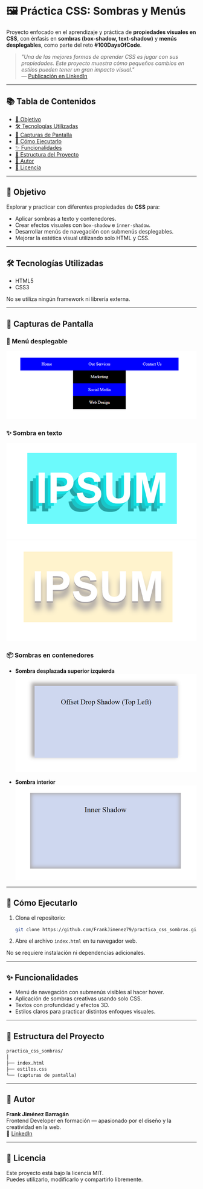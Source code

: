 # 🖼️ Práctica CSS: Sombras y Menús

Proyecto enfocado en el aprendizaje y práctica de **propiedades visuales en CSS**, con énfasis en **sombras (box-shadow, text-shadow)** y **menús desplegables**, como parte del reto **#100DaysOfCode**.

> _"Una de las mejores formas de aprender CSS es jugar con sus propiedades. Este proyecto muestra cómo pequeños cambios en estilos pueden tener un gran impacto visual."_  
> — [Publicación en LinkedIn](https://www.linkedin.com/posts/frank-jimenez-barragan-584782352_100daysofcode-frontenddev-aprendiendoprogramaciaejn-activity-7315598255583617024-6lVL)

---

## 📚 Tabla de Contenidos

- [🎯 Objetivo](#-objetivo)
- [🛠️ Tecnologías Utilizadas](#️-tecnologías-utilizadas)
- [📸 Capturas de Pantalla](#-capturas-de-pantalla)
- [🚀 Cómo Ejecutarlo](#-cómo-ejecutarlo)
- [✨ Funcionalidades](#-funcionalidades)
- [🧩 Estructura del Proyecto](#-estructura-del-proyecto)
- [📌 Autor](#-autor)
- [📄 Licencia](#-licencia)

---

## 🎯 Objetivo

Explorar y practicar con diferentes propiedades de **CSS** para:
- Aplicar sombras a texto y contenedores.
- Crear efectos visuales con `box-shadow` e `inner-shadow`.
- Desarrollar menús de navegación con submenús desplegables.
- Mejorar la estética visual utilizando solo HTML y CSS.

---

## 🛠️ Tecnologías Utilizadas

- HTML5
- CSS3

No se utiliza ningún framework ni librería externa.

---

## 📸 Capturas de Pantalla

### 📁 Menú desplegable

![Menú desplegable](img/menu01.png)

### ✨ Sombra en texto

![Sombra texto 1](img/texto1.png)  
![Sombra texto 2](img/texto2.png)

### 📦 Sombras en contenedores

- **Sombra desplazada superior izquierda**  
![Drop shadow top left](img/caja1.png)

- **Sombra interior**  
![Inner shadow](img/caja2.png)

---

## 🚀 Cómo Ejecutarlo

1. Clona el repositorio:
   ```bash
   git clone https://github.com/FrankJimenez79/practica_css_sombras.git
   ```
2. Abre el archivo `index.html` en tu navegador web.

No se requiere instalación ni dependencias adicionales.

---

## ✨ Funcionalidades

- Menú de navegación con submenús visibles al hacer hover.
- Aplicación de sombras creativas usando solo CSS.
- Textos con profundidad y efectos 3D.
- Estilos claros para practicar distintos enfoques visuales.

---

## 🧩 Estructura del Proyecto

```
practica_css_sombras/
│
├── index.html
├── estilos.css
└── (capturas de pantalla)
```

---

## 📌 Autor

**Frank Jiménez Barragán**  
Frontend Developer en formación — apasionado por el diseño y la creatividad en la web.  
🔗 [LinkedIn](https://www.linkedin.com/in/frank-jimenez-barragan-584782352/)

---

## 📄 Licencia

Este proyecto está bajo la licencia MIT.  
Puedes utilizarlo, modificarlo y compartirlo libremente.
